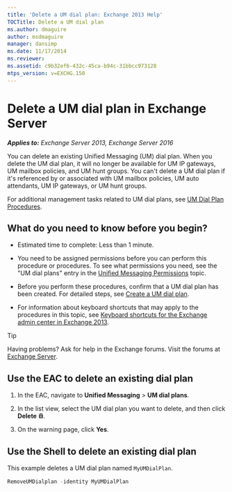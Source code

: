 ```yaml
---
title: 'Delete a UM dial plan: Exchange 2013 Help'
TOCTitle: Delete a UM dial plan
ms.author: dmaguire
author: msdmaguire
manager: dansimp
ms.date: 11/17/2014
ms.reviewer: 
ms.assetid: c9b32ef6-432c-45ca-b94c-31bbcc973128
mtps_version: v=EXCHG.150
---
```


# Delete a UM dial plan in Exchange Server

_**Applies to:** Exchange Server 2013, Exchange Server 2016_

You can delete an existing Unified Messaging (UM) dial plan. When you delete the UM dial plan, it will no longer be available for UM IP gateways, UM mailbox policies, and UM hunt groups. You can't delete a UM dial plan if it's referenced by or associated with UM mailbox policies, UM auto attendants, UM IP gateways, or UM hunt groups.

For additional management tasks related to UM dial plans, see [UM Dial Plan Procedures](http://technet.microsoft.com/library/1bda77c8-c4e2-4ae0-a001-76ae029bf843.aspx).

## What do you need to know before you begin?

- Estimated time to complete: Less than 1 minute.

- You need to be assigned permissions before you can perform this procedure or procedures. To see what permissions you need, see the "UM dial plans" entry in the [Unified Messaging Permissions](http://technet.microsoft.com/library/d326c3bc-8f33-434a-bf02-a83cc26a5498.aspx) topic.

- Before you perform these procedures, confirm that a UM dial plan has been created. For detailed steps, see [Create a UM dial plan](create-um-dial-plan-exchange-2013-help.md).

- For information about keyboard shortcuts that may apply to the procedures in this topic, see [Keyboard shortcuts for the Exchange admin center in Exchange 2013](keyboard-shortcuts-in-the-exchange-admin-center-2013-help.md).

> [!TIP]
> Having problems? Ask for help in the Exchange forums. Visit the forums at [Exchange Server](https://go.microsoft.com/fwlink/p/?linkId=60612).

## Use the EAC to delete an existing dial plan

1. In the EAC, navigate to **Unified Messaging** \> **UM dial plans**.

2. In the list view, select the UM dial plan you want to delete, and then click **Delete** ![Delete icon](images/ITPro_EAC_DeleteIcon.gif).

3. On the warning page, click **Yes**.

## Use the Shell to delete an existing dial plan

This example deletes a UM dial plan named `MyUMDialPlan`.

```powershell
RemoveUMDialplan -identity MyUMDialPlan
```
